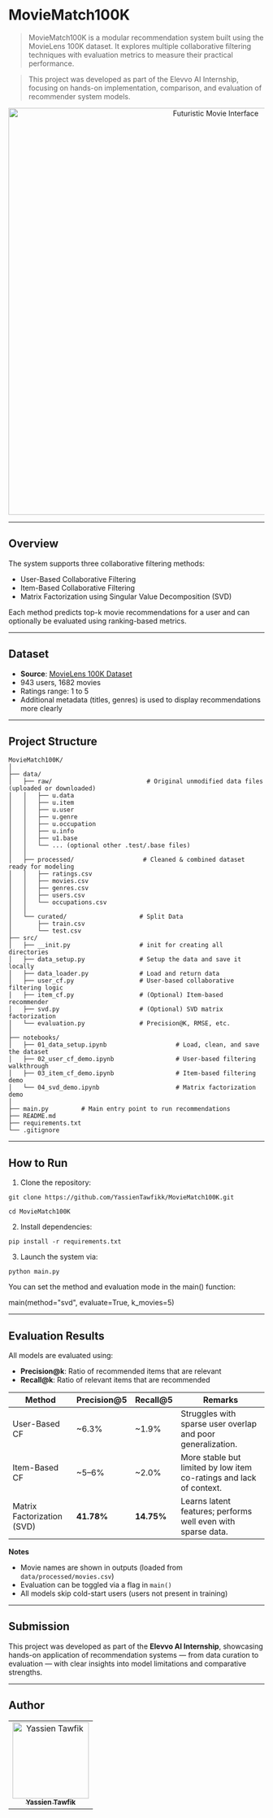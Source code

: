 # MovieMatch100K

> MovieMatch100K is a modular recommendation system built using the MovieLens 100K dataset. It explores multiple collaborative filtering techniques with evaluation metrics to measure their practical performance.

> This project was developed as part of the Elevvo AI Internship, focusing on hands-on implementation, comparison, and evaluation of recommender system models.

<p align="center">
  <img src="https://github.com/user-attachments/assets/c3fc5505-8734-40fe-b995-baa4d1cdac39" alt="Futuristic Movie Interface" width="800" />
</p>

---

## Overview

The system supports three collaborative filtering methods:

- User-Based Collaborative Filtering  
- Item-Based Collaborative Filtering  
- Matrix Factorization using Singular Value Decomposition (SVD)

Each method predicts top-k movie recommendations for a user and can optionally be evaluated using ranking-based metrics.

---

## Dataset

- **Source**: [MovieLens 100K Dataset](https://www.kaggle.com/datasets/prajitdatta/movielens-100k-dataset)
- 943 users, 1682 movies
- Ratings range: 1 to 5
- Additional metadata (titles, genres) is used to display recommendations more clearly

---

## Project Structure
```
MovieMatch100K/
│
├── data/
│   ├── raw/                          # Original unmodified data files (uploaded or downloaded)
│   │   ├── u.data
│   │   ├── u.item
│   │   ├── u.user
│   │   ├── u.genre
│   │   ├── u.occupation
│   │   ├── u.info
│   │   ├── u1.base
│   │   └── ... (optional other .test/.base files)
│   │
│   ├── processed/                   # Cleaned & combined dataset ready for modeling
│   │   ├── ratings.csv
│   │   ├── movies.csv
│   │   ├── genres.csv
│   │   ├── users.csv
│   │   └── occupations.csv
│   │
│   └── curated/                    # Split Data
│       ├── train.csv
│       └── test.csv
├── src/
│   ├── __init.py                   # init for creating all directories
│   ├── data_setup.py               # Setup the data and save it locally
│   ├── data_loader.py              # Load and return data
│   ├── user_cf.py                  # User-based collaborative filtering logic
│   ├── item_cf.py                  # (Optional) Item-based recommender
│   ├── svd.py                      # (Optional) SVD matrix factorization
│   └── evaluation.py               # Precision@K, RMSE, etc.
│
├── notebooks/
│   ├── 01_data_setup.ipynb                   # Load, clean, and save the dataset
│   ├── 02_user_cf_demo.ipynb                 # User-based filtering walkthrough
│   ├── 03_item_cf_demo.ipynb                 # Item-based filtering demo
│   └── 04_svd_demo.ipynb                     # Matrix factorization demo
│
├── main.py         # Main entry point to run recommendations
├── README.md
├── requirements.txt
└── .gitignore
```
---

## How to Run

1. Clone the repository:

```
git clone https://github.com/YassienTawfikk/MovieMatch100K.git
```
```
cd MovieMatch100K
```

2.	Install dependencies:
```
pip install -r requirements.txt
```
3.	Launch the system via:
```
python main.py
```
You can set the method and evaluation mode in the main() function:

main(method="svd", evaluate=True, k_movies=5)


---

## Evaluation Results

All models are evaluated using:

- **Precision@k**: Ratio of recommended items that are relevant  
- **Recall@k**: Ratio of relevant items that are recommended

| Method                      | Precision@5 | Recall@5 | Remarks                                                                 |
|----------------------------|-------------|----------|-------------------------------------------------------------------------|
| User-Based CF              | ~6.3%       | ~1.9%    | Struggles with sparse user overlap and poor generalization.            |
| Item-Based CF              | ~5–6%       | ~2.0%    | More stable but limited by low item co-ratings and lack of context.    |
| Matrix Factorization (SVD) | **41.78%**  | **14.75%** | Learns latent features; performs well even with sparse data.            |

**Notes**
- Movie names are shown in outputs (loaded from `data/processed/movies.csv`)
- Evaluation can be toggled via a flag in `main()`
- All models skip cold-start users (users not present in training)

---

## Submission

This project was developed as part of the **Elevvo AI Internship**, showcasing hands-on application of recommendation systems — from data curation to evaluation — with clear insights into model limitations and comparative strengths.

---

## Author

<div>
<table align="center">
  <tr>
    <td align="center">
      <a href="https://github.com/YassienTawfikk" target="_blank">
        <img src="https://avatars.githubusercontent.com/u/126521373?v=4" width="150px;" alt="Yassien Tawfik"/>
        <br>
        <sub><b>Yassien Tawfik</b></sub>
      </a>
    </td>
  </tr>
</table>
</div>

